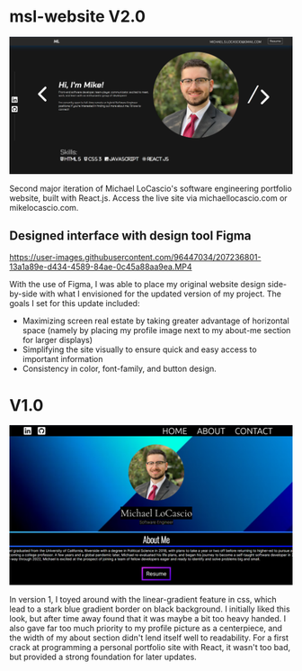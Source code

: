 # msl-website V2.0

![img](src/images/v2screenshot.png)

Second major iteration of Michael LoCascio's software engineering portfolio website, built with React.js. Access the live site via michaellocascio.com or mikelocascio.com.

## Designed interface with design tool Figma


https://user-images.githubusercontent.com/96447034/207236801-13a1a89e-d434-4589-84ae-0c45a88aa9ea.MP4


With the use of Figma, I was able to place my original website design side-by-side with what I envisioned for the updated version of my project. The goals I set for this update included:

* Maximizing screen real estate by taking greater advantage of horizontal space (namely by placing my profile image next to my about-me section for larger displays)
* Simplifying the site visually to ensure quick and easy access to important information
* Consistency in color, font-family, and button design.

# V1.0

![img](src/images/PersonalSite.png)

In version 1, I toyed around with the linear-gradient feature in css, which lead to a stark blue gradient border on black background. I initially liked this look, but after time away found that it was maybe a bit too heavy handed. I also gave far too much priority to my profile picture as a centerpiece, and the width of my about section didn't lend itself well to readability. For a first crack at programming a personal portfolio site with React, it wasn't too bad, but provided a strong foundation for later updates.

